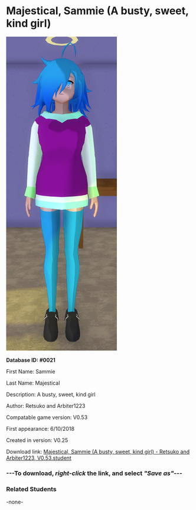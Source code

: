# Majestical, Sammie (A busty, sweet, kind girl)

<img src="../../Files/Images/Majestical, Sammie (A busty, sweet, kind girl).png" title="Majestical, Sammie (A busty, sweet, kind girl) - Retsuko and Arbiter1223, V0.53">

**Database ID: #0021**

First Name: Sammie

Last Name: Majestical

Description: A busty, sweet, kind girl

Author: Retsuko and Arbiter1223

Compatable game version: V0.53

First appearance: 6/10/2018

Created in version: V0.25

Download link: <a href="https://raw.githubusercontent.com/Arbiter1223/Daigaku-Gurashi-Custom-Students/master/Files/Student%20Files/Majestical%2C%20Sammie%20(A%20busty%2C%20sweet%2C%20kind%20girl)%20-%20Retsuko%20and%20Arbiter1223%2C%20V0.53.student">Majestical, Sammie (A busty, sweet, kind girl) - Retsuko and Arbiter1223, V0.53.student</a>

### ---**To download, _right-click_ the link, and select _"Save as"_**---

### Related Students

-none-
